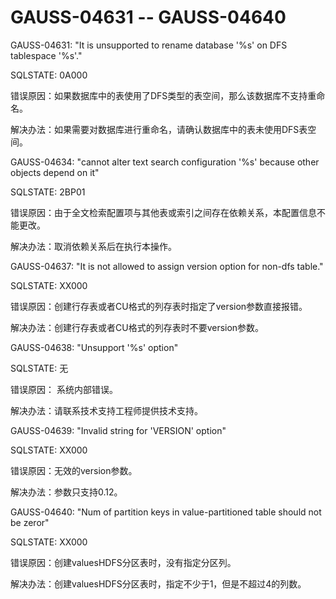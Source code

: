 # GAUSS-04631 -- GAUSS-04640<a name="ZH-CN_TOPIC_0302073101"></a>

GAUSS-04631: "It is unsupported to rename database '%s' on DFS tablespace '%s'."

SQLSTATE: 0A000

错误原因：如果数据库中的表使用了DFS类型的表空间，那么该数据库不支持重命名。

解决办法：如果需要对数据库进行重命名，请确认数据库中的表未使用DFS表空间。

GAUSS-04634: "cannot alter text search configuration '%s' because other objects depend on it"

SQLSTATE: 2BP01

错误原因：由于全文检索配置项与其他表或索引之间存在依赖关系，本配置信息不能更改。

解决办法：取消依赖关系后在执行本操作。

GAUSS-04637: "It is not allowed to assign version option for non-dfs table."

SQLSTATE: XX000

错误原因：创建行存表或者CU格式的列存表时指定了version参数直接报错。

解决办法：创建行存表或者CU格式的列存表时不要version参数。

GAUSS-04638: "Unsupport '%s' option"

SQLSTATE: 无

错误原因： 系统内部错误。

解决办法：请联系技术支持工程师提供技术支持。

GAUSS-04639: "Invalid string for 'VERSION' option"

SQLSTATE: XX000

错误原因：无效的version参数。

解决办法：参数只支持0.12。

GAUSS-04640: "Num of partition keys in value-partitioned table should not be zeror"

SQLSTATE: XX000

错误原因：创建valuesHDFS分区表时，没有指定分区列。

解决办法：创建valuesHDFS分区表时，指定不少于1，但是不超过4的列数。

